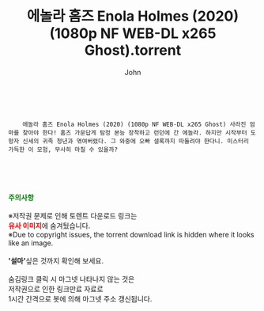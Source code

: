 ﻿---
layout: post
title:  "    에놀라 홈즈 Enola Holmes (2020) (1080p NF WEB-DL x265 Ghost).torrent"
author: John
categories: [ 영화 ]
tags: [  ]
image:  
description: "    에놀라 홈즈 Enola Holmes (2020) (1080p NF WEB-DL x265 Ghost) torrent 정보 공유"
toc: true
toc_sticky: true
---

<br>

        에놀라 홈즈 Enola Holmes (2020) (1080p NF WEB-DL x265 Ghost) 사라진 엄마를 찾아야 한다! 홈즈 가문답게 탐정 본능 장착하고 런던에 간 에놀라. 하지만 시작부터 도망자 신세의 귀족 청년과 엮여버렸다. 그 와중에 오빠 셜록까지 따돌려야 한다니. 미스터리 가득한 이 모험, 무사히 마칠 수 있을까? 
    
<br><br><br>
<p data-ke-size="size16"><b><span style="color: green;">주의사항</span></b><br /><br />※저작권 문제로 인해 토렌트 다운로드 링크는<br /><b><span style="color: red;">유사 이미지</span></b>에 숨겨뒀습니다.<br />※Due to copyright issues, the torrent download link is hidden where it looks like an image.<br /><br /><b>'설마'</b>싶은 것까지 확인해 보세요.<br /><br />숨김링크 클릭 시 마그넷 나타나지 않는 것은<br />저작권으로 인한 링크만료 자료로<br />1시간 간격으로 봇에 의해 마그넷 주소 갱신됩니다.</p>
